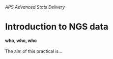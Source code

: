 *APS Advanced Stats Delivery*
# Introduction to NGS data
#### who, who, who

The aim of this practical is...
